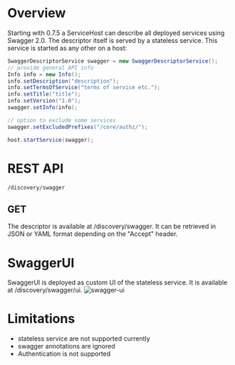 # Overview
Starting with 0.7.5 a ServiceHost can describe all deployed services using Swagger 2.0. The descriptor itself is served by a stateless service. This service is started as any other on a host:
```java
SwaggerDescriptorService swagger = new SwaggerDescriptorService();
// provide general API info
Info info = new Info();
info.setDescription("description");
info.setTermsOfService("terms of service etc.");
info.setTitle("title");
info.setVersion("1.0");
swagger.setInfo(info);

// option to exclude some services
swagger.setExcludedPrefixes("/core/authz/");

host.startService(swagger);
```

# REST API

```/discovery/swagger```

## GET
The descriptor is available at /discovery/swagger. It can be retrieved in JSON or YAML format depending on the "Accept" header.

# SwaggerUI
SwaggerUI is deployed as custom UI of the stateless service. It is available at /discovery/swagger/ui.
![swagger-ui](./images/swagger-ui.png)

# Limitations
* stateless service are not supported currently
* swagger annotations are ignored
* Authentication is not supported